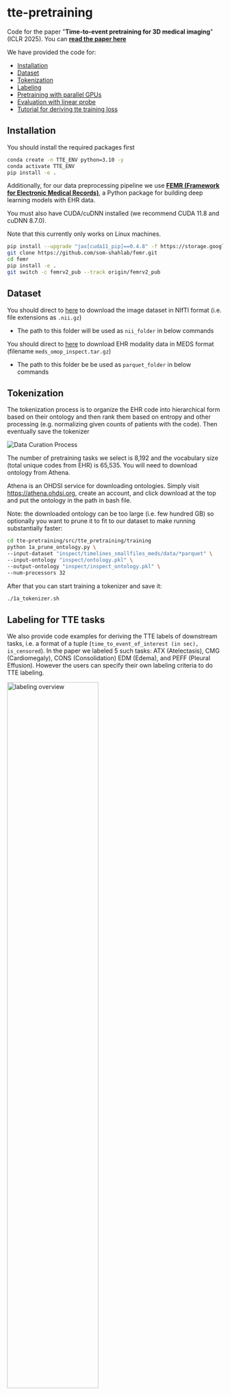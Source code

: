 # tte-pretraining
Code for the paper "**Time-to-event pretraining for 3D medical imaging**" (ICLR 2025). You can **[read the paper here](https://arxiv.org/abs/2411.09361)**

We have provided the code for:

- [Installation](#installation)
- [Dataset](#dataset)
- [Tokenization](#tokenization)
- [Labeling](#labeling-for-tte-tasks)
- [Pretraining with parallel GPUs](#pretraining)
- [Evaluation with linear probe](#evaluation)
- [Tutorial for deriving tte training loss](#tutorial)


## Installation

You should install the required packages first

```bash
conda create -n TTE_ENV python=3.10 -y
conda activate TTE_ENV
pip install -e .
```


Additionally, for our data preprocessing pipeline we use **[FEMR  (Framework for Electronic Medical Records)](https://github.com/som-shahlab/femr)**, a Python package for building deep learning models with EHR data. 

You must also have CUDA/cuDNN installed (we recommend CUDA 11.8 and cuDNN 8.7.0). 

Note that this currently only works on Linux machines.

```bash
pip install --upgrade "jax[cuda11_pip]==0.4.8" -f https://storage.googleapis.com/jax-releases/jax_cuda_releases.html
git clone https://github.com/som-shahlab/femr.git
cd femr
pip install -e .
git switch -c femrv2_pub --track origin/femrv2_pub
```



## Dataset

You should direct to [here](https://aimi.stanford.edu/datasets/inspect-Multimodal-Dataset-for-Pulmonary-Embolism-Diagnosis-and-Prognosis) to download the image dataset in NIfTI format (i.e. file extensions as `.nii.gz`)
- The path to this folder will be used as `nii_folder` in below commands

You should direct to [here](https://redivis.com/datasets/dzc6-9jyt6gapt) to download EHR modality data in MEDS format (filename `meds_omop_inspect.tar.gz`)
- The path to this folder be be used as `parquet_folder` in below commands



## Tokenization

The tokenization process is to organize the EHR code into hierarchical form based on their ontology and then rank them based on entropy and other processing (e.g. normalizing given counts of patients with the code). Then eventually save the tokenizer

![Data Curation Process](assets/data_curation.png)

The number of pretraining tasks we select is 8,192 and the vocabulary size (total unique codes from EHR) is 65,535. You will need to download ontology from Athena. 

Athena is an OHDSI service for downloading ontologies. Simply visit https://athena.ohdsi.org, create an account, and click download at the top and put the ontology in the path in bash file.

Note: the downloaded ontology can be too large (i.e. few hundred GB) so optionally you want to prune it to fit to our dataset to make running substantially faster:

```bash
cd tte-pretraining/src/tte_pretraining/training
python 1a_prune_ontology.py \
--input-dataset "inspect/timelines_smallfiles_meds/data/*parquet" \
--input-ontology "inspect/ontology.pkl" \
--output-ontology "inspect/inspect_ontology.pkl" \
--num-processors 32 
```

After that you can start training a tokenizer and save it:

```bash
./1a_tokenizer.sh
```

## Labeling for TTE tasks
We also provide code examples for deriving the TTE labels of downstream tasks, i.e. a format of a tuple (`time_to_event_of_interest (in sec), is_censored`). In the paper we labeled 5 such tasks: ATX (Atelectasis), CMG (Cardiomegaly), CONS (Consolidation) EDM (Edema), and PEFF (Pleural Effusion). However the users can specify their own labeling criteria to do TTE labeling. 

<img src="assets/labeling.png" width="65%" alt="labeling overview">

Note that our EHR data is under [OHDSI common data model](https://www.ohdsi.org/data-standardization/) so our codes are mainly under [SNOMED schema](https://www.snomed.org/). E.g. these are the codes that we used for labeling:

| Task     | Code |
|----------|----------|
| Pulmonary Hypertension    | SNOMED/70995007  |
| Pulmonary Embolism        | SNOMED/59282003  |
| Atelectasis               | SNOMED/46621007   |
| Cardiomegaly              | SNOMED/8186001   |
| Consolidation             | SNOMED/95436008   |
| Edema                     | SNOMED/267038008 |
| Pleural Effusion          | SNOMED/60046008 |

You can then proceed to start deriving the TTE labels

```bash
cd tte-pretraining/src/tte_pretraining/labeling
labeling_functions='tte_mortality' # or 'tte_Pleural_Effusion' etc.

python generate_tte_labels.py \
--index_time_csv_path 'metadata_20250303.csv' \
--index_time_column 'procedure_DATETIME' \
--path_to_database 'femr_extract' \
--path_to_output_dir 'output' \
--labeling_function $labeling_function \
--is_skip_featurize \
--num_threads 12
```


## Pretraining

For pretraining we used 3 model architectures (SWINUNETR/ResNet/DenseNet)
- where SWINUNETR's pretrianing weights is from training on 50k public available CT/MRI dataset (weights can be download from [here to load in torch](https://github.com/Project-MONAI/MONAI-extra-test-data/releases/download/0.8.1/model_swinvit.pt))
- ResNet and DenseNet are initialized from inflating 2D weights of pretrained data of ImageNet. The inflation process can be followed by [this instructions](https://github.com/hassony2/inflated_convnets_pytorch)
    - The script to conduct the operations are `tte_pretraining/training/src/i3dense.py`
    - And `tte_pretraining/training/src/i3res.py`

![Pretraining overview](assets/pretrain.png)

You can should specify the pretrained tokenizer from above and the dataset path (the `parquet` file folder) and image data path (`.nii.gz` files folder)

There are other hyperparameter training for the three architecture, you should refer to the [hyperparameter table](https://arxiv.org/pdf/2411.09361#page=21.10) for detailed reference when you input them into the bash script

```bash
cd tte_pretraining/training/
./1_pretrain_TTE_H100run_ddp.sh
```

Each of the architecture would require different training clocktime (or GPU time) with rough estimate.

| Architecture              | Number of GPUs        | Estimated wall-clock time | Estimated GPU hours |
|---------------------------|------------------------|----------------------------|----------------------|
| SwinUNETR<sub>base/TTE</sub>     | 4 H100 (80GB)           | 15 days                    | 1,440 GPU hours      |
| DenseNet-121<sub>base/TTE</sub>  | 4 A100 (40GB)           | 9 days                     | 864 GPU hours        |
| ResNet-152<sub>base/TTE</sub>    | 4 A100 (80GB)           | 10 days                    | 960 GPU hours        |


Note: optionally you can perform per task fine-tuning but this process is generally expensive given you need to train to completion for any downstream, i.e. `num_model * num_tasks` for full paremeter update and this tends not work well (per our [fine-tuning table results](https://arxiv.org/pdf/2411.09361#page=23.10)) but we also provide you script to to do fine-tuning as example

```bash
cd tte_pretraining/training/
./2_finetune_A100run_ddp.sh
```


## Evaluation

After pretraining is done we will perform linear probe (logistic regressin on binary classification tasks, and CoX-PH head of DeepSurv for TTE tasks).

![Task Adaptation](assets/linear_probe.png)

```bash
cd tte_pretraining/training
./3_inference_TTE_H100_ddp.sh
```

We also test on the [RSPECT data](https://www.kaggle.com/c/rsna-str-pulmonary-embolism-detection/data) for the out-of-distribution diagnosis task only evaluation

```bash
cd tte_pretraining/training
./3_inference_TTE_RSNA.sh
```



## Tutorial

We also provide guide for deriving tte training loss with exemplar CTs and their corresponding future codes as TTE tasks.

Please refer to notebook at `tutorial/pretrain_TTE_tutorial.ipynb`

Note: 
- This notebook doesn't require GPU to run but just CPU so the speed will slower but it only uses 1 CT as an example
- It still requires all the needed `nii_folder`, `parquet_folder`, `ontology_path` to derive TTE loss
- We reduced the `vocab_size` to 512 and `num_tasks` to 200 to improve speed of getting results
- The tutorial will prefit a bias term of the piecewise exponential model layer to avoid collapse without a good initial fit. This will take a few moments
- There's no gradient update or backpropagation, as we are only demonstrating deriving the loss term

## 🎓 Citation

If you found this work useful, please consider citing it:

```
@article{huo2024time,
      @article{huo2024time,
      title={Time-to-Event Pretraining for 3D Medical Imaging},
      author={Huo, Zepeng and Fries, Jason Alan and Lozano, Alejandro and Valanarasu, Jeya Maria Jose and Steinberg, Ethan and Blankemeier, Louis and Chaudhari, Akshay S and Langlotz, Curtis and Shah, Nigam H},
      journal={arXiv preprint arXiv:2411.09361},
      year={2024}
      url={https://arxiv.org/abs/2411.09361}, 
}
```

